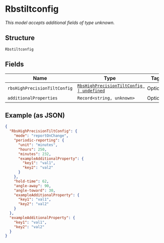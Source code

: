 
# Rbstiltconfig

*This model accepts additional fields of type unknown.*

## Structure

`Rbstiltconfig`

## Fields

| Name | Type | Tags | Description |
|  --- | --- | --- | --- |
| `rbsHighPrecisionTiltConfig` | [`RbsHighPrecisionTiltConfig \| undefined`](../../doc/models/rbs-high-precision-tilt-config.md) | Optional | - |
| `additionalProperties` | `Record<string, unknown>` | Optional | - |

## Example (as JSON)

```json
{
  "RbsHighPrecisionTiltConfig": {
    "mode": "reportOnChange",
    "periodic-reporting": {
      "unit": "minutes",
      "hours": 250,
      "minutes": 232,
      "exampleAdditionalProperty": {
        "key1": "val1",
        "key2": "val2"
      }
    },
    "hold-time": 62,
    "angle-away": 90,
    "angle-toward": 30,
    "exampleAdditionalProperty": {
      "key1": "val1",
      "key2": "val2"
    }
  },
  "exampleAdditionalProperty": {
    "key1": "val1",
    "key2": "val2"
  }
}
```


